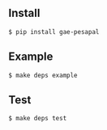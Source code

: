 Install
---

    $ pip install gae-pesapal

Example
---

    $ make deps example

Test
---

    $ make deps test